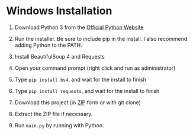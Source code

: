 # Windows Installation

1. Download Python 3 from the [Official Python Website](https://www.python.org/downloads/)

2. Run the installer. Be sure to include pip in the install. I also recommend adding Python to the PATH.

3. Install BeautifulSoup 4 and Requests
  1. Open your command prompt (right click and run as administrator)
  2. Type `pip install bs4`, and wait for the install to finish
  3. Type `pip install requests`, and wait for the install to finish

4. Download this project (in [ZIP](https://github.com/liamdiprose/LearnPDF/archive/master.zip) form or with git clone)

4. Extract the ZIP file if necessary.

6. Run `main.py` by running with Python.
